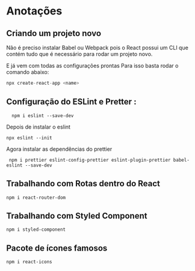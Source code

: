 # Anotações

## Criando um projeto novo

Não é preciso instalar Babel ou Webpack pois o React possui um CLI que contém tudo que é necessário para rodar um projeto novo.

E já vem com todas as configurações prontas
Para isso basta rodar o comando abaixo:

```javascript
npx create-react-app <name>
```

## Configuração do ESLint e Pretter :

```
  npm i eslint --save-dev
```

Depois de instalar o eslint

```
npx eslint --init
```

Agora instalar as dependências do prettier

```
 npm i prettier eslint-config-prettier eslint-plugin-prettier babel-eslint --save-dev
```

## Trabalhando com Rotas dentro do React

```
npm i react-router-dom
```

## Trabalhando com Styled Component

```
npm i styled-component
```

## Pacote de ícones famosos

```
npm i react-icons
```
